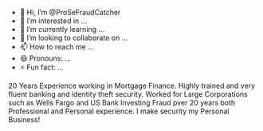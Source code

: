- 👋 Hi, I’m @ProSeFraudCatcher
- 👀 I’m interested in ...
- 🌱 I’m currently learning ...
- 💞️ I’m looking to collaborate on ...
- 📫 How to reach me ...
- 😄 Pronouns: ...
- ⚡ Fun fact: ...

<!---
ProSeFraudCatcher/ProSeFraudCatcher is a ✨ special ✨ repository because its `README.md` (this file) appears on your GitHub profile.
You can click the Preview link to take a look at your changes.
--->
20 Years Experience working in Mortgage Finance.
Highly trained and very fluent banking and identity theft security.
Worked for Large Corporations such as Wells Fargo and US Bank Investing Fraud pver 20 years both Professional and Personal experience.
I make security my Personal Business!
